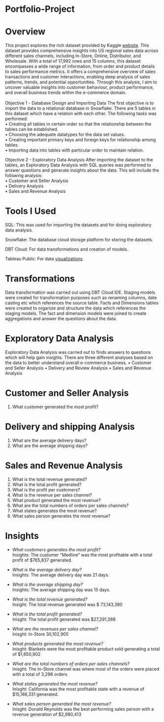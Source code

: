 # Portfolio-Project
# Overview

This project explores the rich dataset provided by Kaggle [website](https://www.kaggle.com/datasets/talhabu/us-regional-sales-data). This dataset provides comprehensive insights into US regional sales data across different sales channels, including In-Store, Online, Distributor, and Wholesale. With a total of 17,992 rows and 15 columns, this dataset encompasses a wide range of information, from order and product details to sales performance metrics. It offers a comprehensive overview of sales transactions and customer interactions, enabling deep analysis of sales patterns, trends, and potential opportunities. Through this analysis, I aim to uncover valuable insights into customer behaviour, product performance, and overall business trends within the e-commerce domain. <br />
<br />
Objective 1 - Database Design and Importing Data
The first objective is to import the data to a relational database in Snowflake. There are 5 tables in this dataset which have a relation with each other. The following tasks was performed: <br />
•	Creating all tables in certain order so that the relationship between the tables can be established. <br />
•	Choosing the adequate datatypes for the data set values. <br />
•	Creating important primary keys and foreign keys for relationship among tables. <br />
•	Importing data into tables with particular order to maintain relation. <br />

Objective 2 - Exploratory Data Analysis
After importing the dataset to the tables, an Exploratory Data Analysis with SQL queries was performed to answer questions and generate insights about the data. This will include the following analysis: <br />
•	Customer and Seller Analysis <br />
•	Delivery Analysis <br />
•	Sales and Revenue Analysis <br />

# Tools I Used
SQL: This was used for importing the datasets and for doing exploratory data analysis. <br />

Snowflake: The database cloud storage platform for storing the datasets. <br />

DBT Cloud: For data transformations and creation of models. <br />

Tableau Public: For data [visualizations](https://public.tableau.com/app/profile/omorede.iguma/viz/USREGIONALSALESDASHBOARD_2024/Dashboard). <br />

# Transformations
Data transformation was carried out using DBT Cloud IDE. Staging models were created for transformation purposes such as renaming columns, date casting etc which references the source table. Facts and Dimensions tables were created to organize and structure the data which references the staging models. The fact and dimension models were joined to create aggregations and answer the questions about the data.
# Exploratory Data Analysis
Exploratory Data Analysis was carried out to finds answers to questions which will help gain insights. There are three different analyses based on the data to better understand overall e-commerce business.
•	Customer and Seller Analysis
•	Delivery and Review Analysis
•	Sales and Revenue Analysis 
# Customer and Seller Analysis
1.	What customer generated the most profit?
# Delivery and shipping Analysis
1.	What are the average delivery days?
2.	What are the average shipping days?
# Sales and Revenue Analysis 
1.	What is the total revenue generated?
2.	What is the total profit generated?
3.	What is the profit per customers?
4.	What is the revenue per sales channel?
5.	What product generated the most revenue?
6.	What are the total numbers of orders per sales channels?
7.	What states generates the most revenue?
8.	What sales person generates the most revenue?

# Insights
* _What customers generates the most profit?_ <br />
Insights: The customer “Medline” was the most profitable with a total profit of $765,837 generated.

* _What is the average delivery day?_ <br />
Insights:	The average delivery day was 21 days.

* _What is the average shipping day?_ <br />
Insights:	The average shipping day was 15 days.

* _What is the total revenue generated?_ <br />
Insight: The total revenue generated was $ 73,143,380

* _What is the total profit generated?_ <br />
Inisght: The total profit generated was $27,291,388

* _What are the revenues per sales channel?_ <br />
Inisght: 
In-Store	30,102,905

* _What products generated the most revenue?_ <br />
Inisght: Blankets were the most profitable product sold generating a total of	$1,650,902


* _What are the total numbers of orders per sales channels?_ <br />
Inisght: The In-Store channel was where most of the orders were placed with a total of 3,298 orders

* _What states generated the most revenue?_ <br />
Inisght: California was the most profitable state with a revenue of $15,186,331 generated.

* _What sales person generated the most revenue?_ <br />
Inisght: Donald Reynolds was the best performing sales person with a revenue generation of $2,980,413


